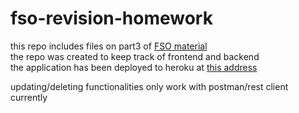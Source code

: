 # fso-revision-homework
this repo includes files on part3 of [FSO material](fullstackopen.com)</br>
the repo was created to keep track of frontend and backend</br>
the application has been deployed to heroku at [this address](https://radiant-reaches-90105.herokuapp.com/)

updating/deleting functionalities only work with postman/rest client currently
